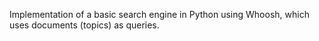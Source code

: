 Implementation of a basic search engine in Python using Whoosh, which uses documents (topics) as queries.
